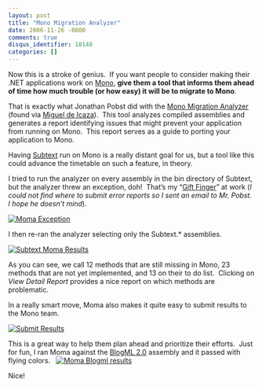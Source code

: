 ```yaml
---
layout: post
title: "Mono Migration Analyzer"
date: 2006-11-26 -0800
comments: true
disqus_identifier: 18148
categories: []
---
```

Now this is a stroke of genius.  If you want people to consider making
their .NET applications work on
[Mono](http://www.mono-project.com/ "Mono"), **give them a tool that
informs them ahead of time how much trouble (or how easy) it will be to
migrate to Mono**.

That is exactly what Jonathan Pobst did with the [Mono Migration
Analyzer](http://www.mono-project.com/MoMA "Mono Migration Analyzer Page")
(found via [Miguel de
Icaza](http://tirania.org/blog/archive/2006/Nov-27.html "Mono Migration Analyzer")). 
This tool analyzes compiled assemblies and generates a report
identifying issues that might prevent your application from running on
Mono.  This report serves as a guide to porting your application to
Mono.

Having [Subtext](http://subtextproject.com/ "Subtext Project Website")
run on Mono is a really distant goal for us, but a tool like this could
advance the timetable on such a feature, in theory.

I tried to run the analyzer on every assembly in the bin directory of
Subtext, but the analyzer threw an exception, doh!  That’s my “[Gift
Finger](http://haacked.com/archive/2005/07/11/Debugging-Detective-Stories.aspx "Debugging Detective Stories")”
at work (*I could not find where to submit error reports so I sent an
email to Mr. Pobst. I hope he doesn’t mind*).

[![Moma
Exception](http://haacked.com/images/haacked_com/WindowsLiveWriter/MonoMigrationAnalyzer_9B03/MonoAnalyzerException_thumb%5B1%5D.png)](http://haacked.com/images/haacked_com/WindowsLiveWriter/MonoMigrationAnalyzer_9B03/MonoAnalyzerException%5B5%5D.png)

I then re-ran the analyzer selecting only the Subtext.\* assemblies.

[![Subtext Moma
Results](http://haacked.com/images/haacked_com/WindowsLiveWriter/MonoMigrationAnalyzer_9B03/Moma-Results_thumb%5B6%5D.png)](http://haacked.com/images/haacked_com/WindowsLiveWriter/MonoMigrationAnalyzer_9B03/Moma-Results%5B12%5D.png)

As you can see, we call 12 methods that are still missing in Mono, 23
methods that are not yet implemented, and 13 on their to do list. 
Clicking on *View Detail Report* provides a nice report on which methods
are problematic.

In a really smart move, Moma also makes it quite easy to submit results
to the Mono team.

[![Submit
Results](http://haacked.com/images/haacked_com/WindowsLiveWriter/MonoMigrationAnalyzer_9B03/Moma-Submit-Results_thumb%5B1%5D.png)](http://haacked.com/images/haacked_com/WindowsLiveWriter/MonoMigrationAnalyzer_9B03/Moma-Submit-Results%5B3%5D.png)

This is a great way to help them plan ahead and prioritize their
efforts.  Just for fun, I ran Moma against the [BlogML
2.0](http://codeplex.com/Wiki/View.aspx?ProjectName=BlogML "BlogML on CodePlex")
assembly and it passed with flying colors.   [![Moma Blogml
results](http://haacked.com/images/haacked_com/WindowsLiveWriter/MonoMigrationAnalyzer_9B03/Moma-BlogMl-Results_thumb%5B3%5D.png)](http://haacked.com/images/haacked_com/WindowsLiveWriter/MonoMigrationAnalyzer_9B03/Moma-BlogMl-Results%5B7%5D.png)

Nice!

